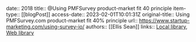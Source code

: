 date:: 2018
title:: @Using PMFSurvey product-market fit 40 principle
item-type:: [[blogPost]]
access-date:: 2023-02-01T10:01:31Z
original-title:: Using PMFSurvey.com product-market fit 40% principle
url:: https://www.startup-marketing.com/using-survey-io/
authors:: [[Ellis Sean]]
links:: [Local library](zotero://select/library/items/6EGUEU4H), [Web library](https://www.zotero.org/users/6520516/items/6EGUEU4H)
